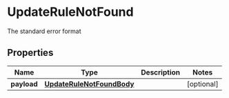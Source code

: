 

# UpdateRuleNotFound

The standard error format

## Properties

Name | Type | Description | Notes
------------ | ------------- | ------------- | -------------
**payload** | [**UpdateRuleNotFoundBody**](UpdateRuleNotFoundBody.md) |  |  [optional]



